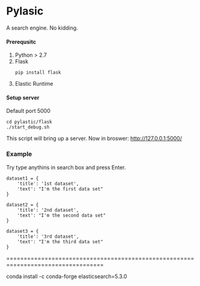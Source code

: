 # Pylasic
A search engine. No kidding.
#### Prerequsitc
1. Python > 2.7
2. Flask
    ```
    pip install flask
    ```
3. Elastic Runtime

#### Setup server
Default port 5000
```
cd pylastic/flask
./start_debug.sh
```
This script will bring up a server.
Now in broswer: http://127.0.0.1:5000/

### Example
Try type anythins in search box and press Enter.
```
dataset1 = {
    'title': '1st dataset',
    'text': "I'm the first data set"
}

dataset2 = {
    'title': '2nd dataset',
    'text': "I'm the second data set"
}

dataset3 = {
    'title': '3rd dataset',
    'text': "I'm the third data set"
}
```
==================================================================================

conda install -c conda-forge elasticsearch=5.3.0